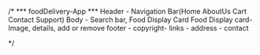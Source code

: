 /*
 *** foodDelivery-App ***
 Header - Navigation Bar(Home AboutUs Cart Contact Support)
 Body - Search bar, Food Display Card
 Food Display card- Image, details, add or remove
 footer - copyright- links - address - contact

 */